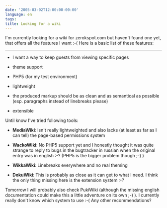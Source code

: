 ```yaml
---
date: '2005-03-02T12:00:00-00:00'
language: en
tags:
title: Looking for a wiki
---
```



I'm currently looking for a wiki for zerokspot.com but haven't found one yet, that offers all the features I want :-( Here is a basic list of these features:

-------------------------------



* I want a way to keep guests from viewing specific pages

* theme support

* PHP5 (for my test environment)

* lightweight

* the produced markup should be as clean and as semantical as possible (esp. paragraphs instead of linebreaks please)

* extensible



Until know I've tried following tools:



* <strong>MediaWiki</strong>: Isn't really lightweighted and also lacks (at least as far as I can tell) the page-based permissions system

* <strong>WackoWiki</strong>: No PHP5 support yet and I honestly thought it was quite strange to reply to bugs in the bugtracker in russian when the original entry was in english :-? (PHP5 is the bigger problem though ;-) )

* <strong>WikkaWiki</strong>: Linebreaks everywhere and no real theming

* <strong>DokuWiki</strong>: This is probably as close as it can get to what I need. I think the only thing missing here is the extension system :-?



Tomorrow I will probably also check PukiWiki (although the missing english documentation could make this a little adventure on its own ;-) ). I currently really don't know which system to use :-( Any other recommendations?